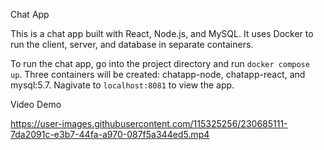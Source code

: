 Chat App

This is a chat app built with React, Node.js, and MySQL. It uses Docker to run the client, server, and database in separate containers.

To run the chat app, go into the project directory and run `docker compose up`.
Three containers will be created: chatapp-node, chatapp-react, and mysql:5.7.
Nagivate to `localhost:8081` to view the app.

Video Demo

https://user-images.githubusercontent.com/115325256/230685111-7da2091c-e3b7-44fa-a970-087f5a344ed5.mp4
